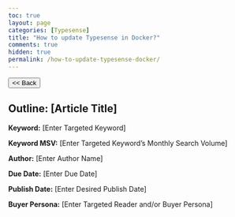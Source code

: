 ```yaml
---
toc: true
layout: page
categories: [Typesense]
title: "How to update Typesense in Docker?"
comments: true
hidden: true
permalink: /how-to-update-typesense-docker/
---
```


<button class="back-button" onclick="window.history.back()"><< Back</button>

## Outline: [Article Title]

**Keyword:** [Enter Targeted Keyword]

**Keyword MSV:** [Enter Targeted Keyword’s Monthly Search Volume]

**Author:** [Enter Author Name]

**Due Date:** [Enter Due Date]

**Publish Date:** [Enter Desired Publish Date]

**Buyer Persona:** [Enter Targeted Reader and/or Buyer Persona]

<br>
